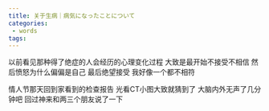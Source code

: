 ```yaml
---
title: 关于生病｜病気になったことについて
categories:
 - words
tags:
---
```

以前看见那种得了绝症的人会经历的心理变化过程 大致是最开始不接受不相信 然后愤怒为什么偏偏是自己 最后绝望接受 我好像一个都不相符

情人节那天回到家看到的检查报告 光看CT小图大致就猜到了 大脑内外无声了几分钟吧 回过神来和两三个朋友说了一下 

